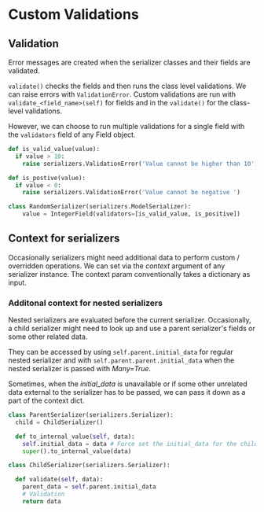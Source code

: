 # Custom Validations

## Validation

Error messages are created when the serializer classes and their fields are validated.

`validate()` checks the fields and then runs the class level validations. We can raise errors with `ValidationError`. Custom validations are run with `validate_<field_name>(self)` for fields and in the `validate()` for the class-level validations.

However, we can choose to run multiple validations for a single field with the `validators` field of any Field object.

```python
def is_valid_value(value):
  if value > 10:
    raise serializers.ValidationError('Value cannot be higher than 10')

def is_postive(value):
  if value < 0:
    raise serializers.ValidationError('Value cannot be negative ')

class RandomSerializer(serializers.ModelSerializer):
    value = IntegerField(validators=[is_valid_value, is_positive])
```

## Context for serializers

Occasionally serializers might need additional data to perform custom / overridden operations. We can set via the *context* argument of any serializer instance. The context param conventionally takes a dictionary as input.

### Additonal context for nested serializers

Nested serializers are evaluated before the current serializer. Occasionally, a child serializer might need to look up and use a parent serializer's fields or some other related data.

They can be accessed by using `self.parent.initial_data` for regular nested serializer and with `self.parent.parent.initial_data` when the nested serializer is passed with *Many=True*.

Sometimes, when the *initial_data* is unavailable or if some other unrelated data external to the serializer has to be passed, we can pass it down as a part of the context dict.

```python
class ParentSerializer(serializers.Serializer):
  child = ChildSerializer()

  def to_internal_value(self, data):
    self.initial_data = data # Force set the initial_data for the child
    super().to_internal_value(data)

class ChildSerializer(serializers.Serializer):

  def validate(self, data):
    parent_data = self.parent.initial_data
    # Validation
    return data
```
